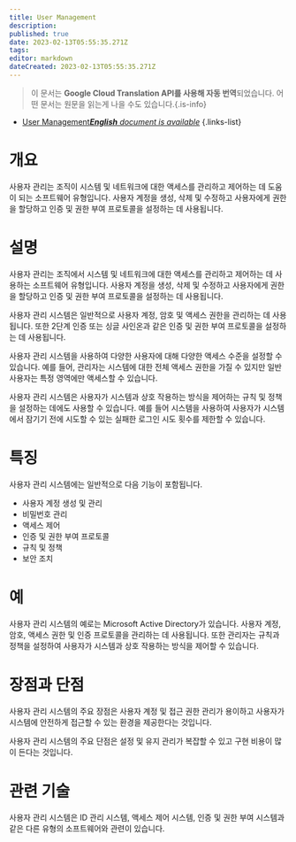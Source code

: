 ```yaml
---
title: User Management
description: 
published: true
date: 2023-02-13T05:55:35.271Z
tags: 
editor: markdown
dateCreated: 2023-02-13T05:55:35.271Z
---
```


> 이 문서는 **Google Cloud Translation API를 사용해 자동 번역**되었습니다.
어떤 문서는 원문을 읽는게 나을 수도 있습니다.{.is-info}



- [User Management***English** document is available*](/en/Knowledge-base/Dictionary/user-management)
{.links-list}


# 개요
사용자 관리는 조직이 시스템 및 네트워크에 대한 액세스를 관리하고 제어하는 데 도움이 되는 소프트웨어 유형입니다. 사용자 계정을 생성, 삭제 및 수정하고 사용자에게 권한을 할당하고 인증 및 권한 부여 프로토콜을 설정하는 데 사용됩니다.

# 설명
사용자 관리는 조직에서 시스템 및 네트워크에 대한 액세스를 관리하고 제어하는 데 사용하는 소프트웨어 유형입니다. 사용자 계정을 생성, 삭제 및 수정하고 사용자에게 권한을 할당하고 인증 및 권한 부여 프로토콜을 설정하는 데 사용됩니다.

사용자 관리 시스템은 일반적으로 사용자 계정, 암호 및 액세스 권한을 관리하는 데 사용됩니다. 또한 2단계 인증 또는 싱글 사인온과 같은 인증 및 권한 부여 프로토콜을 설정하는 데 사용됩니다.

사용자 관리 시스템을 사용하여 다양한 사용자에 대해 다양한 액세스 수준을 설정할 수 있습니다. 예를 들어, 관리자는 시스템에 대한 전체 액세스 권한을 가질 수 있지만 일반 사용자는 특정 영역에만 액세스할 수 있습니다.

사용자 관리 시스템은 사용자가 시스템과 상호 작용하는 방식을 제어하는 규칙 및 정책을 설정하는 데에도 사용할 수 있습니다. 예를 들어 시스템을 사용하여 사용자가 시스템에서 잠기기 전에 시도할 수 있는 실패한 로그인 시도 횟수를 제한할 수 있습니다.

# 특징
사용자 관리 시스템에는 일반적으로 다음 기능이 포함됩니다.

- 사용자 계정 생성 및 관리
- 비밀번호 관리
- 액세스 제어
- 인증 및 권한 부여 프로토콜
- 규칙 및 정책
- 보안 조치

# 예
사용자 관리 시스템의 예로는 Microsoft Active Directory가 있습니다. 사용자 계정, 암호, 액세스 권한 및 인증 프로토콜을 관리하는 데 사용됩니다. 또한 관리자는 규칙과 정책을 설정하여 사용자가 시스템과 상호 작용하는 방식을 제어할 수 있습니다.

# 장점과 단점
사용자 관리 시스템의 주요 장점은 사용자 계정 및 접근 권한 관리가 용이하고 사용자가 시스템에 안전하게 접근할 수 있는 환경을 제공한다는 것입니다.

사용자 관리 시스템의 주요 단점은 설정 및 유지 관리가 복잡할 수 있고 구현 비용이 많이 든다는 것입니다.

# 관련 기술
사용자 관리 시스템은 ID 관리 시스템, 액세스 제어 시스템, 인증 및 권한 부여 시스템과 같은 다른 유형의 소프트웨어와 관련이 있습니다.